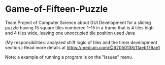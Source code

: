 # Game-of-Fifteen-Puzzle
Team Project of Computer Science about GUI Development for a sliding puzzle having 15 square tiles numbered 1–15 in a frame that is 4 tiles high and 4 tiles wide, leaving one unoccupied tile position used Java 

(My responsibilities: analyzed shift logic of tiles and the timer development section.)
Read more details at https://medium.com/@62050138/11aebf79ae1

Note: a example of running a program is on the "Issues" menu.
